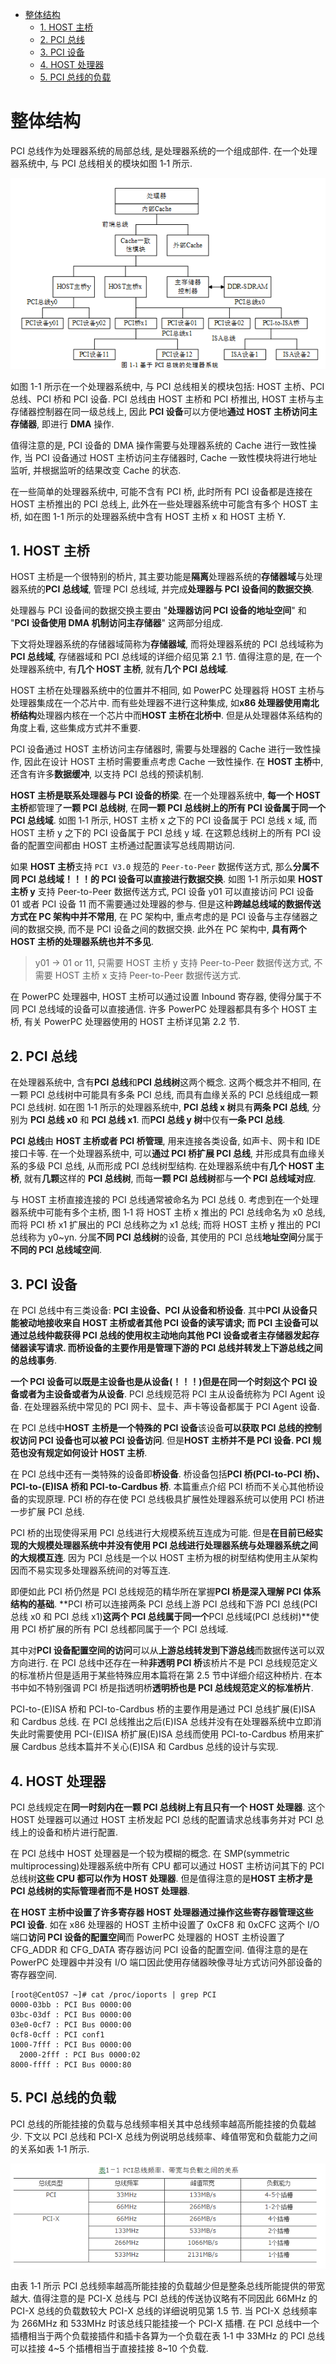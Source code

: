
<!-- @import "[TOC]" {cmd="toc" depthFrom=1 depthTo=6 orderedList=false} -->

<!-- code_chunk_output -->

- [整体结构](#整体结构)
  - [1. HOST 主桥](#1-host-主桥)
  - [2. PCI 总线](#2-pci-总线)
  - [3. PCI 设备](#3-pci-设备)
  - [4. HOST 处理器](#4-host-处理器)
  - [5. PCI 总线的负载](#5-pci-总线的负载)

<!-- /code_chunk_output -->

# 整体结构

PCI 总线作为处理器系统的局部总线, 是处理器系统的一个组成部件. 在一个处理器系统中, 与 PCI 总线相关的模块如图 1‑1 所示.

![config](images/1.png)

如图 1-1 所示在一个处理器系统中, 与 PCI 总线相关的模块包括: HOST 主桥、PCI 总线、PCI 桥和 PCI 设备. PCI 总线由 HOST 主桥和 PCI 桥推出, HOST 主桥与主存储器控制器在同一级总线上, 因此 **PCI 设备**可以方便地**通过 HOST 主桥访问主存储器**, 即进行 **DMA** 操作.

值得注意的是, PCI 设备的 DMA 操作需要与处理器系统的 Cache 进行一致性操作, 当 PCI 设备通过 HOST 主桥访问主存储器时, Cache 一致性模块将进行地址监听, 并根据监听的结果改变 Cache 的状态.

在一些简单的处理器系统中, 可能不含有 PCI 桥, 此时所有 PCI 设备都是连接在 HOST 主桥推出的 PCI 总线上, 此外在一些处理器系统中可能含有多个 HOST 主桥, 如在图 1-1 所示的处理器系统中含有 HOST 主桥 x 和 HOST 主桥 Y.

## 1. HOST 主桥

HOST 主桥是一个很特别的桥片, 其主要功能是**隔离**处理器系统的**存储器域**与处理器系统的**PCI 总线域**, 管理 PCI 总线域, 并完成**处理器与 PCI 设备间的数据交换**.

处理器与 PCI 设备间的数据交换主要由 "**处理器访问 PCI 设备的地址空间**" 和 "**PCI 设备使用 DMA 机制访问主存储器**" 这两部分组成.

下文将处理器系统的存储器域简称为**存储器域**, 而将处理器系统的 PCI 总线域称为**PCI 总线域**, 存储器域和 PCI 总线域的详细介绍见第 2.1 节. 值得注意的是, 在一个处理器系统中, 有**几个 HOST 主桥**, 就有**几个 PCI 总线域**.

HOST 主桥在处理器系统中的位置并不相同, 如 PowerPC 处理器将 HOST 主桥与处理器集成在一个芯片中. 而有些处理器不进行这种集成, 如**x86 处理器使用南北桥结构**处理器内核在一个芯片中而**HOST 主桥在北桥中**. 但是从处理器体系结构的角度上看, 这些集成方式并不重要.

PCI 设备通过 HOST 主桥访问主存储器时, 需要与处理器的 Cache 进行一致性操作, 因此在设计 HOST 主桥时需要重点考虑 Cache 一致性操作. 在 **HOST 主桥**中, 还含有许多**数据缓冲**, 以支持 PCI 总线的预读机制.

**HOST 主桥是联系处理器与 PCI 设备的桥梁**. 在一个处理器系统中, **每一个 HOST 主桥**都管理了**一颗 PCI 总线树**, 在**同一颗 PCI 总线树上的所有 PCI 设备属于同一个 PCI 总线域**. 如图 1‑1 所示, HOST 主桥 x 之下的 PCI 设备属于 PCI 总线 x 域, 而 HOST 主桥 y 之下的 PCI 设备属于 PCI 总线 y 域. 在这颗总线树上的所有 PCI 设备的配置空间都由 HOST 主桥通过配置读写总线周期访问.

如果 **HOST 主桥**支持 `PCI V3.0` 规范的 `Peer-to-Peer` 数据传送方式, 那么**分属不同 PCI 总线域！！！的 PCI 设备可以直接进行数据交换**. 如图 1‑1 所示如果 **HOST 主桥 y** 支持 Peer-to-Peer 数据传送方式, PCI 设备 y01 可以直接访问 PCI 设备 01 或者 PCI 设备 11 而不需要通过处理器的参与. 但是这种**跨越总线域的数据传送方式在 PC 架构中并不常用**, 在 PC 架构中, 重点考虑的是 PCI 设备与主存储器之间的数据交换, 而不是 PCI 设备之间的数据交换. 此外在 PC 架构中, **具有两个 HOST 主桥的处理器系统也并不多见**.

> y01 -> 01 or 11, 只需要 HOST 主桥 y 支持 Peer-to-Peer 数据传送方式, 不需要 HOST 主桥 x 支持 Peer-to-Peer 数据传送方式.

在 PowerPC 处理器中, HOST 主桥可以通过设置 Inbound 寄存器, 使得分属于不同 PCI 总线域的设备可以直接通信. 许多 PowerPC 处理器都具有多个 HOST 主桥, 有关 PowerPC 处理器使用的 HOST 主桥详见第 2.2 节.

## 2. PCI 总线

在处理器系统中, 含有**PCI 总线**和**PCI 总线树**这两个概念. 这两个概念并不相同, 在一颗 PCI 总线树中可能具有多条 PCI 总线, 而具有血缘关系的 PCI 总线组成一颗 PCI 总线树. 如在图 1‑1 所示的处理器系统中, **PCI 总线 x 树**具有**两条 PCI 总线**, 分别为 **PCI 总线 x0** 和 **PCI 总线 x1**. 而**PCI 总线 y 树**中仅有**一条 PCI 总线**.

**PCI 总线**由 **HOST 主桥或者 PCI 桥管理**, 用来连接各类设备, 如声卡、网卡和 IDE 接口卡等. 在一个处理器系统中, 可以**通过 PCI 桥扩展 PCI 总线**, 并形成具有血缘关系的多级 PCI 总线, 从而形成 PCI 总线树型结构. 在处理器系统中有**几个 HOST 主桥**, 就有**几颗**这样的 **PCI 总线树**, 而每**一颗 PCI 总线树**都与**一个 PCI 总线域对应**.

与 HOST 主桥直接连接的 PCI 总线通常被命名为 PCI 总线 0. 考虑到在一个处理器系统中可能有多个主桥, 图 1‑1 将 HOST 主桥 x 推出的 PCI 总线命名为 x0 总线, 而将 PCI 桥 x1 扩展出的 PCI 总线称之为 x1 总线; 而将 HOST 主桥 y 推出的 PCI 总线称为 y0~yn. 分属**不同 PCI 总线树**的设备, 其使用的 PCI 总线**地址空间**分属于**不同的 PCI 总线域空间**.

## 3. PCI 设备

在 PCI 总线中有三类设备: **PCI 主设备、PCI 从设备和桥设备**. 其中**PCI 从设备只能被动地接收来自 HOST 主桥或者其他 PCI 设备的读写请求; 而 PCI 主设备可以通过总线仲裁获得 PCI 总线的使用权主动地向其他 PCI 设备或者主存储器发起存储器读写请求. 而桥设备的主要作用是管理下游的 PCI 总线并转发上下游总线之间的总线事务**.

**一个 PCI 设备可以既是主设备也是从设备(！！！)但是在同一个时刻这个 PCI 设备或者为主设备或者为从设备**. PCI 总线规范将 PCI 主从设备统称为 PCI Agent 设备. 在处理器系统中常见的 PCI 网卡、显卡、声卡等设备都属于 PCI Agent 设备.

在 PCI 总线中**HOST 主桥是一个特殊的 PCI 设备**该设备**可以获取 PCI 总线的控制权访问 PCI 设备也可以被 PCI 设备访问**. 但是**HOST 主桥并不是 PCI 设备. PCI 规范也没有规定如何设计 HOST 主桥**.

在 PCI 总线中还有一类特殊的设备即**桥设备**. 桥设备包括**PCI 桥(PCI-to-PCI 桥)、PCI-to-(E)ISA 桥和 PCI-to-Cardbus 桥**. 本篇重点介绍 PCI 桥而不关心其他桥设备的实现原理. PCI 桥的存在使 PCI 总线极具扩展性处理器系统可以使用 PCI 桥进一步扩展 PCI 总线.

PCI 桥的出现使得采用 PCI 总线进行大规模系统互连成为可能. 但是**在目前已经实现的大规模处理器系统中并没有使用 PCI 总线进行处理器系统与处理器系统之间的大规模互连**. 因为 PCI 总线是一个以 HOST 主桥为根的树型结构使用主从架构因而不易实现多处理器系统间的对等互连.

即便如此 PCI 桥仍然是 PCI 总线规范的精华所在掌握**PCI 桥是深入理解 PCI 体系结构的基础**. **PCI 桥可以连接两条 PCI 总线上游 PCI 总线和下游 PCI 总线(PCI 总线 x0 和 PCI 总线 x1)**这两个 PCI 总线属于同一个**PCI 总线域(PCI 总线树)**使用 PCI 桥扩展的所有 PCI 总线都同属于一个 PCI 总线域.

其中对**PCI 设备配置空间的访问**可以从**上游总线转发到下游总线**而数据传送可以双方向进行. 在 PCI 总线中还存在一种**非透明 PCI 桥**该桥片不是 PCI 总线规范定义的标准桥片但是适用于某些特殊应用本篇将在第 2.5 节中详细介绍这种桥片. 在本书中如不特别强调 PCI 桥是指透明桥**透明桥也是 PCI 总线规范定义的标准桥片**.

PCI-to-(E)ISA 桥和 PCI-to-Cardbus 桥的主要作用是通过 PCI 总线扩展(E)ISA 和 Cardbus 总线. 在 PCI 总线推出之后(E)ISA 总线并没有在处理器系统中立即消失此时需要使用 PCI-(E)ISA 桥扩展(E)ISA 总线而使用 PCI-to-Cardbus 桥用来扩展 Cardbus 总线本篇并不关心(E)ISA 和 Cardbus 总线的设计与实现.

## 4. HOST 处理器

PCI 总线规定在**同一时刻内在一颗 PCI 总线树上有且只有一个 HOST 处理器**. 这个 HOST 处理器可以通过 HOST 主桥发起 PCI 总线的配置请求总线事务并对 PCI 总线上的设备和桥片进行配置.

在 PCI 总线中 HOST 处理器是一个较为模糊的概念. 在 SMP(symmetric multiprocessing)处理器系统中所有 CPU 都可以通过 HOST 主桥访问其下的 PCI 总线树**这些 CPU 都可以作为 HOST 处理器**. 但是值得注意的是**HOST 主桥才是 PCI 总线树的实际管理者而不是 HOST 处理器**.

**在 HOST 主桥中设置了许多寄存器 HOST 处理器通过操作这些寄存器管理这些 PCI 设备**. 如在 x86 处理器的 HOST 主桥中设置了 0xCF8 和 0xCFC 这两个 I/O 端口**访问 PCI 设备的配置空间**而 PowerPC 处理器的 HOST 主桥设置了 CFG\_ADDR 和 CFG\_DATA 寄存器访问 PCI 设备的配置空间. 值得注意的是在 PowerPC 处理器中并没有 I/O 端口因此使用存储器映像寻址方式访问外部设备的寄存器空间.

```
[root@CentOS7 ~]# cat /proc/ioports | grep PCI
0000-03bb : PCI Bus 0000:00
03bc-03df : PCI Bus 0000:00
03e0-0cf7 : PCI Bus 0000:00
0cf8-0cff : PCI conf1
1000-7fff : PCI Bus 0000:00
  2000-2fff : PCI Bus 0000:02
8000-ffff : PCI Bus 0000:80
```

## 5. PCI 总线的负载

PCI 总线的所能挂接的负载与总线频率相关其中总线频率越高所能挂接的负载越少. 下文以 PCI 总线和 PCI-X 总线为例说明总线频率、峰值带宽和负载能力之间的关系如表 1‑1 所示.

![config](images/2.png)

由表 1‑1 所示 PCI 总线频率越高所能挂接的负载越少但是整条总线所能提供的带宽越大. 值得注意的是 PCI-X 总线与 PCI 总线的传送协议略有不同因此 66MHz 的 PCI-X 总线的负载数较大 PCI-X 总线的详细说明见第 1.5 节. 当 PCI-X 总线频率为 266MHz 和 533MHz 时该总线只能挂接一个 PCI-X 插槽. 在 PCI 总线中一个插槽相当于两个负载接插件和插卡各算为一个负载在表 1‑1 中 33MHz 的 PCI 总线可以挂接 4\~5 个插槽相当于直接挂接 8\~10 个负载.